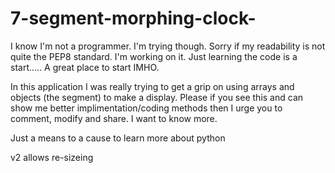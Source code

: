 7-segment-morphing-clock-
=========================

I know I'm not a programmer. I'm trying though. 
Sorry if my readability is not quite the PEP8 standard. I'm working on it.
Just learning the code is a start..... A great place to start IMHO.

In this application I was really trying to get a grip on using arrays and objects (the segment) to make a display. Please if you see this and can show me better implimentation/coding methods then I urge you to comment, modify and share. I want to know more.


Just a means to a cause to learn more about python

v2 allows re-sizeing


